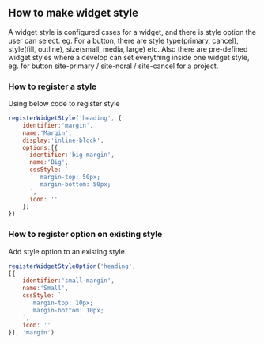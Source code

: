 How to make widget style
---
A widget style is configured csses for a widget, and there is style option the user can select. eg. For a button, there are style type(primary, cancel), style(fill, outline), size(small, media, large) etc. Also there are pre-defined widget styles where a develop can set everything inside one widget style, eg. for button site-primary / site-noral / site-cancel for a project.



### How to register a style

Using below code to register style

```javascript
registerWidgetStyle('heading', {
    identifier:'margin',
    name:'Margin',
    display:'inline-block',
    options:[{
      identifier:'big-margin',
      name:'Big',
      cssStyle: `
         margin-top: 50px;
         margin-bottom: 50px;
      `,
      icon: ''  
    }]
})
```

### How to register option on existing style

Add style option to an existing style.

```javascript
registerWidgetStyleOption('heading', 
[{
    identifier:'small-margin',
    name:'Small',
    cssStyle: `
       margin-top: 10px;
       margin-bottom: 10px;      
    `,
    icon: ''  
}], 'margin')
```
